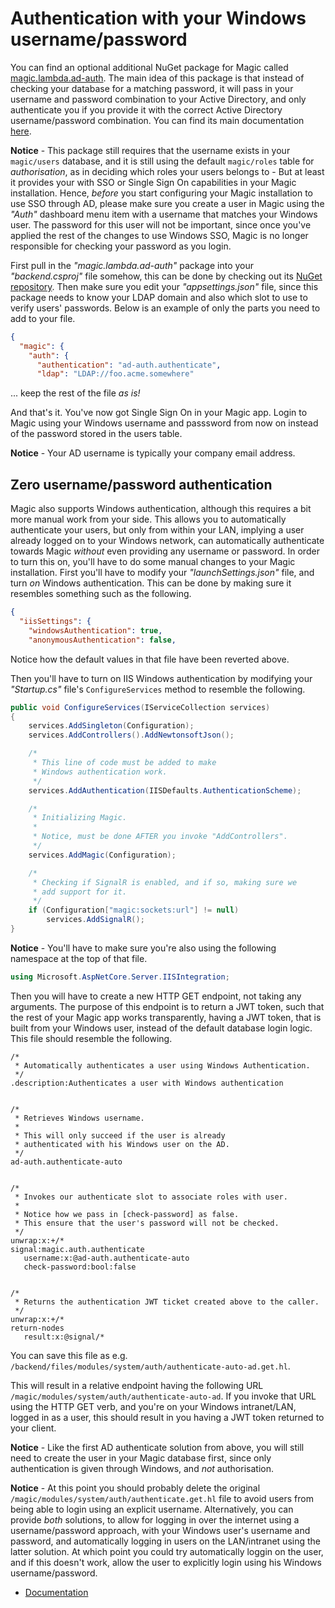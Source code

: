 
# Authentication with your Windows username/password

You can find an optional additional NuGet package for Magic
called [magic.lambda.ad-auth](https://www.nuget.org/packages/magic.lambda.ad-auth). The main idea of
this package is that instead of checking your database for a matching password, it will pass in your
username and password combination to your Active Directory, and only authenticate you if you provide
it with the correct Active Directory username/password combination. You can find its main
documentation [here](/documentation/magic.lambda.ad-auth/).

**Notice** - This package still requires that the username exists in your `magic/users` database, and
it is still using the default `magic/roles` table for _authorisation_, as in deciding which roles your
users belongs to - But at least it provides your with SSO or Single Sign On capabilities in your Magic
installation. Hence, _before_ you start configuring your Magic installation to use SSO through AD,
please make sure you create a user in Magic using the _"Auth"_ dashboard menu item with a username
that matches your Windows user. The password for this user will not be important, since once you've
applied the rest of the changes to use Windows SSO, Magic is no longer responsible for checking your
password as you login.

First pull in the _"magic.lambda.ad-auth"_ package into your _"backend.csproj"_ file somehow, this can
be done by checking out its [NuGet repository](https://www.nuget.org/packages/magic.lambda.ad-auth).
Then make sure you edit your _"appsettings.json"_ file, since this package needs to know your LDAP
domain and also which slot to use to verify users' passwords. Below is an example of only the parts you
need to add to your file.

```json
{
  "magic": {
    "auth": {
      "authentication": "ad-auth.authenticate",
      "ldap": "LDAP://foo.acme.somewhere"
```

... keep the rest of the file _as is!_

And that's it. You've now got Single Sign On in your Magic app. Login to Magic using your Windows
username and passsword from now on instead of the password stored in the users table.

**Notice** - Your AD username is typically your company email address.

## Zero username/password authentication

Magic also supports Windows authentication, although this requires a bit more manual work from your
side. This allows you to automatically authenticate your users, but only from within your LAN,
implying a user already logged on to your Windows network, can automatically authenticate towards
Magic _without_ even providing any username or password. In order to turn this on, you'll have to
do some manual changes to your Magic installation. First you'll have to modify your _"launchSettings.json"_
file, and turn _on_ Windows authentication. This can be done by making sure it resembles something such as
the following.

```json
{
  "iisSettings": {
    "windowsAuthentication": true,
    "anonymousAuthentication": false,
```

Notice how the default values in that file have been reverted above.

Then you'll have to turn on IIS Windows authentication by modifying your _"Startup.cs"_ file's
`ConfigureServices` method to resemble the following.

```csharp
public void ConfigureServices(IServiceCollection services)
{
    services.AddSingleton(Configuration);
    services.AddControllers().AddNewtonsoftJson();

    /*
     * This line of code must be added to make
     * Windows authentication work.
     */
    services.AddAuthentication(IISDefaults.AuthenticationScheme);

    /*
     * Initializing Magic.
     *
     * Notice, must be done AFTER you invoke "AddControllers".
     */
    services.AddMagic(Configuration);

    /*
     * Checking if SignalR is enabled, and if so, making sure we
     * add support for it.
     */
    if (Configuration["magic:sockets:url"] != null)
        services.AddSignalR();
}
```

**Notice** - You'll have to make sure you're also using the following namespace
at the top of that file.

```csharp
using Microsoft.AspNetCore.Server.IISIntegration;
```

Then you will have to create a new HTTP GET endpoint, not taking any arguments. The purpose
of this endpoint is to return a JWT token, such that the rest of your Magic app works transparently,
having a JWT token, that is built from your Windows user, instead of the default database login logic.
This file should resemble the following.

```
/*
 * Automatically authenticates a user using Windows Authentication.
 */
.description:Authenticates a user with Windows authentication


/*
 * Retrieves Windows username.
 *
 * This will only succeed if the user is already
 * authenticated with his Windows user on the AD.
 */
ad-auth.authenticate-auto


/*
 * Invokes our authenticate slot to associate roles with user.
 *
 * Notice how we pass in [check-password] as false.
 * This ensure that the user's password will not be checked.
 */
unwrap:x:+/*
signal:magic.auth.authenticate
   username:x:@ad-auth.authenticate-auto
   check-password:bool:false


/*
 * Returns the authentication JWT ticket created above to the caller.
 */
unwrap:x:+/*
return-nodes
   result:x:@signal/*
```

You can save this file as e.g. `/backend/files/modules/system/auth/authenticate-auto-ad.get.hl`.

This will result in a relative endpoint having the following URL `/magic/modules/system/auth/authenticate-auto-ad`.
If you invoke that URL using the HTTP GET verb, and you're on your Windows intranet/LAN, logged in as a user,
this should result in you having a JWT token returned to your client.

**Notice** - Like the first AD authenticate solution from above, you will still need to create the user
in your Magic database first, since only authentication is given through Windows, and _not_ authorisation.

**Notice** - At this point you should probably delete the original `/magic/modules/system/auth/authenticate.get.hl`
file to avoid users from being able to login using an explicit username. Alternatively, you can provide _both_
solutions, to allow for logging in over the internet using a username/password approach, with your Windows
user's username and password, and automatically logging in users on the LAN/intranet using the latter
solution. At which point you could try automatically loggin on the user, and if this doesn't work,
allow the user to explicitly login using his Windows username/password.

* [Documentation](/documentation/)
